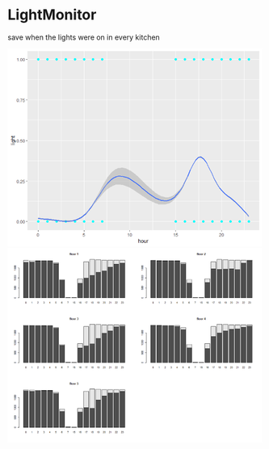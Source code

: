 # LightMonitor
save when the lights were on in every kitchen

![a](https://github.com/Michiel-Vanslambrouck/LightMonitor/blob/master/1.png)
![b](https://github.com/Michiel-Vanslambrouck/LightMonitor/blob/master/2.png)

